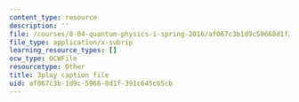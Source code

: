 ```yaml
---
content_type: resource
description: ''
file: /courses/8-04-quantum-physics-i-spring-2016/af067c3b1d9c59668d1f391c645c65cb_xmjvqbYvY9o.vtt
file_type: application/x-subrip
learning_resource_types: []
ocw_type: OCWFile
resourcetype: Other
title: 3play caption file
uid: af067c3b-1d9c-5966-8d1f-391c645c65cb
---
```


